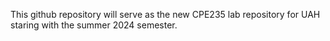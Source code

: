 This github repository will serve as the new CPE235 lab repository for UAH staring with the summer 2024 semester.
